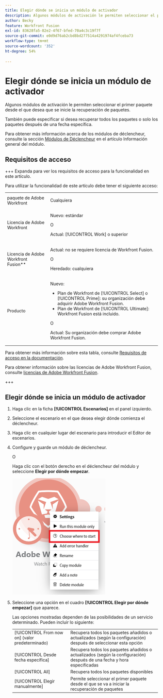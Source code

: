 ```yaml
---
title: Elegir dónde se inicia un módulo de activador
description: Algunos módulos de activación le permiten seleccionar el primer paquete desde el que desea que se inicie la recuperación de paquetes.
author: Becky
feature: Workfront Fusion
exl-id: 83628fa5-82e2-4f67-bfed-70a4c3c19f7f
source-git-commit: e0d9d76ab2cbd8bd277514a4291974af4fceba73
workflow-type: tm+mt
source-wordcount: '352'
ht-degree: 54%

---
```


# Elegir dónde se inicia un módulo de activador

Algunos módulos de activación le permiten seleccionar el primer paquete desde el que desea que se inicie la recuperación de paquetes.

También puede especificar si desea recuperar todos los paquetes o solo los paquetes después de una fecha específica.

Para obtener más información acerca de los módulos de déclencheur, consulte la sección [Módulos de Déclencheur](/help/workfront-fusion/get-started-with-fusion/understand-fusion/module-overview.md#trigger-modules) en el artículo Información general del módulo.

## Requisitos de acceso

+++ Expanda para ver los requisitos de acceso para la funcionalidad en este artículo.

Para utilizar la funcionalidad de este artículo debe tener el siguiente acceso:

<table style="table-layout:auto">
 <col> 
 <col> 
 <tbody> 
  <tr> 
   <td role="rowheader">paquete de Adobe Workfront</td> 
   <td> <p>Cualquiera</p> </td> 
  </tr> 
  <tr data-mc-conditions=""> 
   <td role="rowheader">Licencia de Adobe Workfront</td> 
   <td> <p>Nuevo: estándar</p><p>O</p><p>Actual: [!UICONTROL Work] o superior</p> </td> 
  </tr> 
  <tr> 
   <td role="rowheader">Licencia de Adobe Workfront Fusion**</td> 
   <td>
   <p>Actual: no se requiere licencia de Workfront Fusion.</p>
   <p>O</p>
   <p>Heredado: cualquiera </p>
   </td> 
  </tr> 
  <tr> 
   <td role="rowheader">Producto</td> 
   <td>
   <p>Nuevo:</p> <ul><li>Plan de Workfront de [!UICONTROL Select] o [!UICONTROL Prime]: su organización debe adquirir Adobe Workfront Fusion.</li><li>Plan de Workfront de [!UICONTROL Ultimate]: Workfront Fusion está incluido.</li></ul>
   <p>O</p>
   <p>Actual: Su organización debe comprar Adobe Workfront Fusion.</p>
   </td> 
  </tr>
 </tbody> 
</table>

Para obtener más información sobre esta tabla, consulte [Requisitos de acceso en la documentación](/help/workfront-fusion/references/licenses-and-roles/access-level-requirements-in-documentation.md).

Para obtener información sobre las licencias de Adobe Workfront Fusion, consulte [licencias de Adobe Workfront Fusion](/help/workfront-fusion/set-up-and-manage-workfront-fusion/licensing-operations-overview/license-automation-vs-integration.md).

+++

## Elegir dónde se inicia un módulo de activador

1. Haga clic en la ficha **[!UICONTROL Escenarios]** en el panel izquierdo.
1. Seleccione el escenario en el que desea elegir dónde comienza el déclencheur.
1. Haga clic en cualquier lugar del escenario para introducir el Editor de escenarios.
1. Configure y guarde un módulo de déclencheur.

   O

   Haga clic con el botón derecho en el déclencheur del módulo y seleccione **Elegir por dónde empezar**.

   ![Elija por dónde empezar](assets/choose-where-to-start.png)

1. Seleccione una opción en el cuadro **[!UICONTROL Elegir por dónde empezar]** que aparece.

   Las opciones mostradas dependen de las posibilidades de un servicio determinado. Pueden incluir lo siguiente:

   <table style="table-layout:auto">
    <col> 
    <col> 
    <tbody>
    <tr>
    <td>[!UICONTROL From now on] (valor predeterminado)</td>
    <td>Recupera todos los paquetes añadidos o actualizados (según la configuración) después de seleccionar esta opción</td>
    </tr>
     <tr>
    <td>[!UICONTROL Desde fecha específica]</td>
    <td>Recupera todos los paquetes añadidos o actualizados (según la configuración) después de una fecha y hora especificadas</td>
      </tr>
      <tr>
    <td>[!UICONTROL All]</td>
    <td>Recupera todos los paquetes disponibles</td>
     </tr>
      <tr>
    <td>[!UICONTROL Elegir manualmente]</td>
    <td>Permite seleccionar el primer paquete desde el que se va a iniciar la recuperación de paquetes</td>
     </tr>
     </tbody>
   </table>

